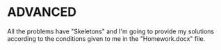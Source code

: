 # ADVANCED
All the problems have "Skeletons" and I'm going to provide my solutions
according to the conditions given to me in the "Homework.docx" file.
